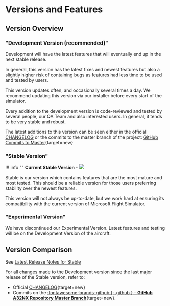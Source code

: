 # Versions and Features

## Version Overview

### "Development Version (recommended)"

Development will have the latest features that will eventually end up in the next stable release.

In general, this version has the latest fixes and newest features but also a slightly higher risk of containing bugs as features had less time to be used and tested by users.

This version updates often, and occasionally several times a day. We recommend updating this version via our installer before every start of the simulator.

Every addition to the development version is code-reviewed and tested by several people, our QA Team and also interested users. In general, it tends to be very stable and robust.

The latest additions to this version can be seen either in the official [CHANGELOG](https://github.com/flybywiresim/a32nx/blob/master/.github/CHANGELOG.md) or the commits to the master branch of the project: [GitHub Commits to Master](https://github.com/flybywiresim/a32nx/commits/master){target=new}

### "Stable Version"

!!! info ""
    **Current Stable Version -** <img src="https://img.shields.io/github/v/release/flybywiresim/a32nx.svg?color=2F4E5B&style=flat" />

Stable is our version which contains features that are the most mature and most tested. This should be a reliable version for those users preferring stability over the newest features.

This version will not always be up-to-date, but we work hard at ensuring its compatibility with the current version of Microsoft Flight Simulator.

### "Experimental Version"

We have discontinued our Experimental Version. Latest features and testing will be on the Development Version of the aircraft. 

## Version Comparison

See [Latest Release Notes for Stable](/latest-release)

For all changes made to the Development version since the last major release of the Stable version, refer to:

- Official [CHANGELOG](https://github.com/flybywiresim/a32nx/blob/master/.github/CHANGELOG.md#080){target=new}
- Commits on the [:fontawesome-brands-github:{: .github } - **GitHub A32NX Repository Master Branch**](https://github.com/flybywiresim/a32nx/commits/master){target=new}.
